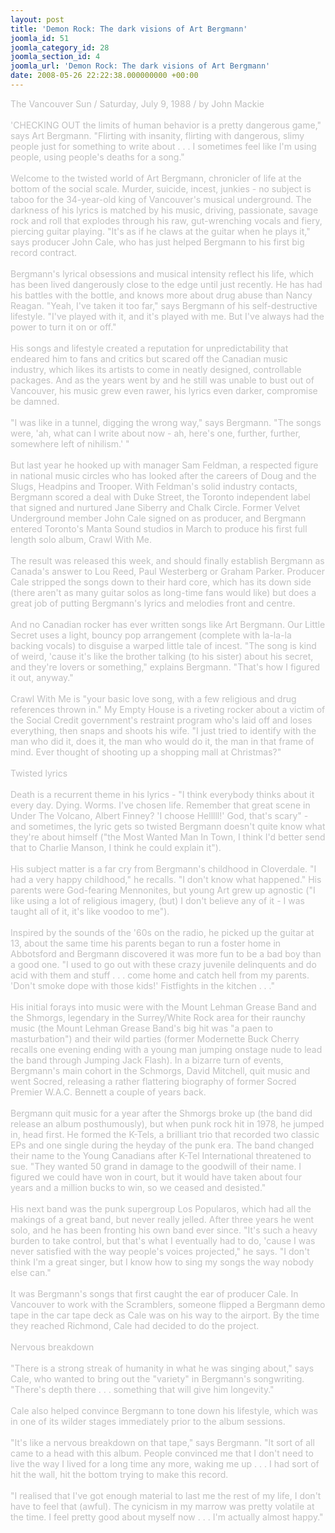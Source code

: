 ```yaml
---
layout: post
title: 'Demon Rock: The dark visions of Art Bergmann'
joomla_id: 51
joomla_category_id: 28
joomla_section_id: 4
joomla_url: 'Demon Rock: The dark visions of Art Bergmann'
date: 2008-05-26 22:22:38.000000000 +00:00
---
```

<span style="color: #c0c0c0">The Vancouver Sun / Saturday, July 9, 1988 / by John Mackie<br /><br />'CHECKING OUT the limits of human behavior is a pretty dangerous game,&quot; says Art Bergmann. &quot;Flirting with insanity, flirting with dangerous, slimy people just for something to write about . . . I sometimes feel like I'm using people, using people's deaths for a song.&quot;<br /><br />Welcome to the twisted world of Art Bergmann, chronicler of life at the bottom of the social scale. Murder, suicide, incest, junkies - no subject is taboo for the 34-year-old king of Vancouver's musical underground. The darkness of his lyrics is matched by his music, driving, passionate, savage rock and roll that explodes through his raw, gut-wrenching vocals and fiery, piercing guitar playing. &quot;It's as if he claws at the guitar when he plays it,&quot; says producer John Cale, who has just helped Bergmann to his first big record contract.<br /><br />Bergmann's lyrical obsessions and musical intensity reflect his life, which has been lived dangerously close to the edge until just recently. He has had his battles with the bottle, and knows more about drug abuse than Nancy Reagan. &quot;Yeah, I've taken it too far,&quot; says Bergmann of his self-destructive lifestyle. &quot;I've played with it, and it's played with me. But I've always had the power to turn it on or off.&quot;<br /><br />His songs and lifestyle created a reputation for unpredictability that endeared him to fans and critics but scared off the Canadian music industry, which likes its artists to come in neatly designed, controllable packages. And as the years went by and he still was unable to bust out of Vancouver, his music grew even rawer, his lyrics even darker, compromise be damned.<br /><br />&quot;I was like in a tunnel, digging the wrong way,&quot; says Bergmann. &quot;The songs were, 'ah, what can I write about now - ah, here's one, further, further, somewhere left of nihilism.' &quot;<br /><br />But last year he hooked up with manager Sam Feldman, a respected figure in national music circles who has looked after the careers of Doug and the Slugs, Headpins and Trooper. With Feldman's solid industry contacts, Bergmann scored a deal with Duke Street, the Toronto independent label that signed and nurtured Jane Siberry and Chalk Circle. Former Velvet Underground member John Cale signed on as producer, and Bergmann entered Toronto's Manta Sound studios in March to produce his first full length solo album, Crawl With Me.<br /><br />The result was released this week, and should finally establish Bergmann as Canada's answer to Lou Reed, Paul Westerberg or Graham Parker. Producer Cale stripped the songs down to their hard core, which has its down side (there aren't as many guitar solos as long-time fans would like) but does a great job of putting Bergmann's lyrics and melodies front and centre.<br /><br />And no Canadian rocker has ever written songs like Art Bergmann. Our Little Secret uses a light, bouncy pop arrangement (complete with la-la-la backing vocals) to disguise a warped little tale of incest. &quot;The song is kind of weird, 'cause it's like the brother talking (to his sister) about his secret, and they're lovers or something,&quot; explains Bergmann. &quot;That's how I figured it out, anyway.&quot;<br /><br />Crawl With Me is &quot;your basic love song, with a few religious and drug references thrown in.&quot; My Empty House is a riveting rocker about a victim of the Social Credit government's restraint program who's laid off and loses everything, then snaps and shoots his wife. &quot;I just tried to identify with the man who did it, does it, the man who would do it, the man in that frame of mind. Ever thought of shooting up a shopping mall at Christmas?&quot;<br /><br />Twisted lyrics<br /><br />Death is a recurrent theme in his lyrics - &quot;I think everybody thinks about it every day. Dying. Worms. I've chosen life. Remember that great scene in Under The Volcano, Albert Finney? 'I choose Helllll!' God, that's scary&quot; - and sometimes, the lyric gets so twisted Bergmann doesn't quite know what they're about himself (&quot;the Most Wanted Man In Town, I think I'd better send that to Charlie Manson, I think he could explain it&quot;).<br /><br />His subject matter is a far cry from Bergmann's childhood in Cloverdale. &quot;I had a very happy childhood,&quot; he recalls. &quot;I don't know what happened.&quot; His parents were God-fearing Mennonites, but young Art grew up agnostic (&quot;I like using a lot of religious imagery, (but) I don't believe any of it - I was taught all of it, it's like voodoo to me&quot;).<br /><br />Inspired by the sounds of the '60s on the radio, he picked up the guitar at 13, about the same time his parents began to run a foster home in Abbotsford and Bergmann discovered it was more fun to be a bad boy than a good one. &quot;I used to go out with these crazy juvenile delinquents and do acid with them and stuff . . . come home and catch hell from my parents. 'Don't smoke dope with those kids!' Fistfights in the kitchen . . .&quot;<br /><br />His initial forays into music were with the Mount Lehman Grease Band and the Shmorgs, legendary in the Surrey/White Rock area for their raunchy music (the Mount Lehman Grease Band's big hit was &quot;a paen to masturbation&quot;) and their wild parties (former Modernette Buck Cherry recalls one evening ending with a young man jumping onstage nude to lead the band through Jumping Jack Flash). In a bizarre turn of events, Bergmann's main cohort in the Schmorgs, David Mitchell, quit music and went Socred, releasing a rather flattering biography of former Socred Premier W.A.C. Bennett a couple of years back.<br /><br />Bergmann quit music for a year after the Shmorgs broke up (the band did release an album posthumously), but when punk rock hit in 1978, he jumped in, head first. He formed the K-Tels, a brilliant trio that recorded two classic EPs and one single during the heyday of the punk era. The band changed their name to the Young Canadians after K-Tel International threatened to sue. &quot;They wanted 50 grand in damage to the goodwill of their name. I figured we could have won in court, but it would have taken about four years and a million bucks to win, so we ceased and desisted.&quot;<br /><br />His next band was the punk supergroup Los Popularos, which had all the makings of a great band, but never really jelled. After three years he went solo, and he has been fronting his own band ever since. &quot;It's such a heavy burden to take control, but that's what I eventually had to do, 'cause I was never satisfied with the way people's voices projected,&quot; he says. &quot;I don't think I'm a great singer, but I know how to sing my songs the way nobody else can.&quot;<br /><br />It was Bergmann's songs that first caught the ear of producer Cale. In Vancouver to work with the Scramblers, someone flipped a Bergmann demo tape in the car tape deck as Cale was on his way to the airport. By the time they reached Richmond, Cale had decided to do the project.<br /><br />Nervous breakdown<br /><br />&quot;There is a strong streak of humanity in what he was singing about,&quot; says Cale, who wanted to bring out the &quot;variety&quot; in Bergmann's songwriting. &quot;There's depth there . . . something that will give him longevity.&quot;<br /><br />Cale also helped convince Bergmann to tone down his lifestyle, which was in one of its wilder stages immediately prior to the album sessions.<br /><br />&quot;It's like a nervous breakdown on that tape,&quot; says Bergmann. &quot;It sort of all came to a head with this album. People convinced me that I don't need to live the way I lived for a long time any more, waking me up . . . I had sort of hit the wall, hit the bottom trying to make this record.<br /><br />&quot;I realised that I've got enough material to last me the rest of my life, I don't have to feel that (awful). The cynicism in my marrow was pretty volatile at the time. I feel pretty good about myself now . . . I'm actually almost happy.&quot;</span>
